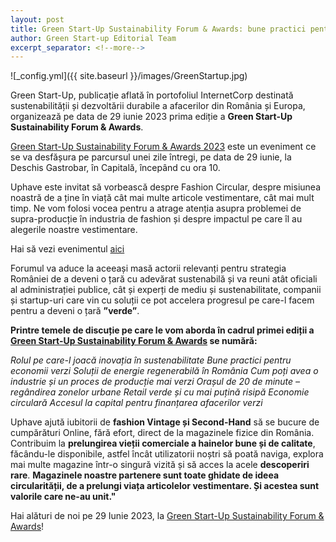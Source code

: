 ```yaml
---
layout: post
title: Green Start-Up Sustainability Forum & Awards: bune practici pentru o Românie verde
author: Green Start-up Editorial Team
excerpt_separator: <!--more-->
---
```

![_config.yml]({{ site.baseurl }}/images/GreenStartup.jpg)

Green Start-Up, publicație aflată în portofoliul InternetCorp destinată sustenabilității și dezvoltării durabile a afacerilor din România și Europa, organizează pe data de 29 iunie 2023 prima ediție a <strong>Green Start-Up Sustainability Forum & Awards</strong>.

<!--more-->

[Green Start-Up Sustainability Forum & Awards 2023](https://green.start-up.ro/ro/green-start-up-sustainability-forum-awards-viitorul-economiei-este-circular/) este un eveniment ce se va desfășura pe parcursul unei zile întregi, pe data de 29 iunie, la Deschis Gastrobar, în Capitală, începând cu ora 10.

Uphave este invitat să vorbească despre Fashion Circular, despre misiunea noastră de a ține în viață cât mai multe articole vestimentare, cât mai mult timp. Ne vom folosi vocea pentru a atrage atenția asupra problemei de supra-producție în industria de fashion și despre impactul pe care îl au alegerile noastre vestimentare. 

Hai să vezi evenimentul [aici](https://green.start-up.ro/ro/green-start-up-sustainability-forum-awards-viitorul-economiei-este-circular/)

Forumul va aduce la aceeași masă actorii relevanți pentru strategia României de a deveni o țară cu adevărat sustenabilă și va reuni atât oficiali al administrației publice, cât și experți de mediu și sustenabilitate, companii și startup-uri care vin cu soluții ce pot accelera progresul pe care-l facem pentru a deveni o țară <strong>”verde”</strong>.

<strong>Printre temele de discuție pe care le vom aborda în cadrul primei ediții a [Green Start-Up Sustainability Forum & Awards](https://green.start-up.ro/ro/green-start-up-sustainability-forum-awards-viitorul-economiei-este-circular/) se numără:</strong>

<em>Rolul pe care-l joacă inovația în sustenabilitate
Bune practici pentru economii verzi
Soluții de energie regenerabilă în România
Cum poți avea o industrie și un proces de producție mai verzi
Orașul de 20 de minute – regândirea zonelor urbane
Retail verde și cu mai puțină risipă
Economie circulară
Accesul la capital pentru finanțarea afacerilor verzi</em>

Uphave ajută iubitorii de <strong>fashion Vintage și Second-Hand</strong> să se bucure de cumpărături Online, fără efort, direct de la magazinele fizice din România.
Contribuim la <strong>prelungirea vieții comerciale a hainelor bune și de calitate</strong>, făcându-le disponibile, astfel încât utilizatorii noștri să poată naviga, explora mai multe magazine într-o singură vizită și să acces la acele <strong>descoperiri rare</strong>.
<strong>Magazinele noastre partenere sunt toate ghidate de ideea circularității, de a prelungi viața articolelor vestimentare. Și acestea sunt valorile care ne-au unit."</strong>

Hai alături de noi pe 29 Iunie 2023, la [Green Start-Up Sustainability Forum & Awards](https://green.start-up.ro/ro/green-start-up-sustainability-forum-awards-viitorul-economiei-este-circular/)!







